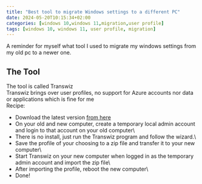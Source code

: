 ```yaml
---
title: "Best tool to migrate Windows settings to a different PC"
date: 2024-05-20T10:15:34+02:00
categories: [windows 10,windows 11,migration,user profile]
tags: [windows 10, windows 11, user profile, migration]
---
```


A reminder for myself what tool I used to migrate my windows settings from my old pc to a newer one.

<!--more-->

## The Tool

The tool is called Transwiz\
Transwiz brings over user profiles, no support for Azure accounts nor data or applications which is fine for me\
Recipe:
- Download the latest version  [from here](https://www.forensit.com/move-computer.html)
- On your old and new computer, create a temporary local admin account and login to that account on your old computer\
- There is no install, just run the Transwiz program and follow the wizard.\
- Save the profile of your choosing to a zip file and transfer it to your new computer\
- Start Transwiz on your new computer when logged in as the temporary admin account and import the zip file\
- After importing the profile, reboot the new computer\
- Done!
